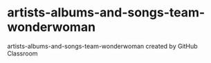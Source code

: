 # artists-albums-and-songs-team-wonderwoman
artists-albums-and-songs-team-wonderwoman created by GitHub Classroom

